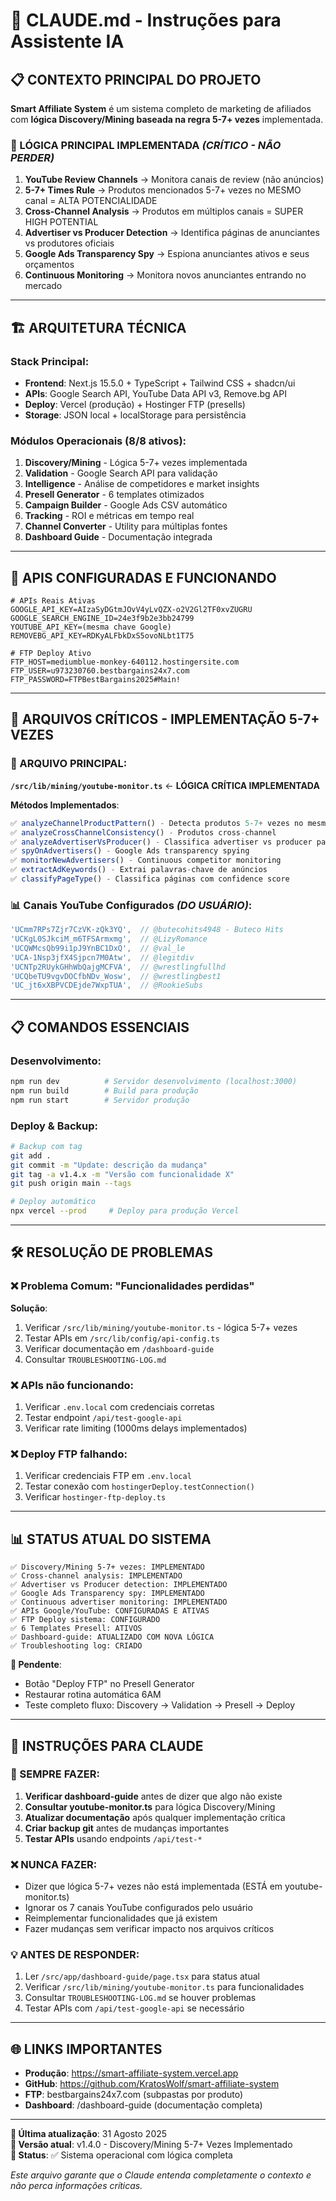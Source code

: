 # 🤖 CLAUDE.md - Instruções para Assistente IA

## 📋 **CONTEXTO PRINCIPAL DO PROJETO**

**Smart Affiliate System** é um sistema completo de marketing de afiliados com **lógica Discovery/Mining baseada na regra 5-7+ vezes** implementada.

### **🎯 LÓGICA PRINCIPAL IMPLEMENTADA** *(CRÍTICO - NÃO PERDER)*
1. **YouTube Review Channels** → Monitora canais de review (não anúncios)  
2. **5-7+ Times Rule** → Produtos mencionados 5-7+ vezes no MESMO canal = ALTA POTENCIALIDADE
3. **Cross-Channel Analysis** → Produtos em múltiplos canais = SUPER HIGH POTENTIAL
4. **Advertiser vs Producer Detection** → Identifica páginas de anunciantes vs produtores oficiais  
5. **Google Ads Transparency Spy** → Espiona anunciantes ativos e seus orçamentos
6. **Continuous Monitoring** → Monitora novos anunciantes entrando no mercado

---

## 🏗️ **ARQUITETURA TÉCNICA**

### **Stack Principal**:
- **Frontend**: Next.js 15.5.0 + TypeScript + Tailwind CSS + shadcn/ui
- **APIs**: Google Search API, YouTube Data API v3, Remove.bg API  
- **Deploy**: Vercel (produção) + Hostinger FTP (presells)
- **Storage**: JSON local + localStorage para persistência

### **Módulos Operacionais (8/8 ativos)**:
1. **Discovery/Mining** - Lógica 5-7+ vezes implementada
2. **Validation** - Google Search API para validação  
3. **Intelligence** - Análise de competidores e market insights
4. **Presell Generator** - 6 templates otimizados
5. **Campaign Builder** - Google Ads CSV automático
6. **Tracking** - ROI e métricas em tempo real
7. **Channel Converter** - Utility para múltiplas fontes
8. **Dashboard Guide** - Documentação integrada

---

## 🔑 **APIS CONFIGURADAS E FUNCIONANDO**

```env
# APIs Reais Ativas
GOOGLE_API_KEY=AIzaSyDGtmJOvV4yLvQZX-o2V2Gl2TF0xvZUGRU
GOOGLE_SEARCH_ENGINE_ID=24e3f9b2e3bb24799
YOUTUBE_API_KEY=(mesma chave Google)
REMOVEBG_API_KEY=RDKyALFbkDxS5ovoNLbt1T75

# FTP Deploy Ativo  
FTP_HOST=mediumblue-monkey-640112.hostingersite.com
FTP_USER=u973230760.bestbargains24x7.com
FTP_PASSWORD=FTPBestBargains2025#Main!
```

---

## 🎯 **ARQUIVOS CRÍTICOS - IMPLEMENTAÇÃO 5-7+ VEZES**

### **📍 ARQUIVO PRINCIPAL**:
**`/src/lib/mining/youtube-monitor.ts`** ← **LÓGICA CRÍTICA IMPLEMENTADA**

**Métodos Implementados**:
```typescript
✅ analyzeChannelProductPattern() - Detecta produtos 5-7+ vezes no mesmo canal
✅ analyzeCrossChannelConsistency() - Produtos cross-channel  
✅ analyzeAdvertiserVsProducer() - Classifica advertiser vs producer pages
✅ spyOnAdvertisers() - Google Ads transparency spying
✅ monitorNewAdvertisers() - Continuous competitor monitoring
✅ extractAdKeywords() - Extrai palavras-chave de anúncios
✅ classifyPageType() - Classifica páginas com confidence score
```

### **📊 Canais YouTube Configurados** *(DO USUÁRIO)*:
```typescript
'UCmm7RPs7Zjr7CzVK-zQk3YQ',  // @butecohits4948 - Buteco Hits
'UCKgL0SJkciM_m6TFSArmxmg',  // @LizyRomance  
'UCQWMcsQb99i1pJ9YnBC1DxQ',  // @val_le
'UCA-1Nsp3jfX4Sjpcn7M0Atw',  // @legitdiv
'UCNTp2RUykGHhWbQajgMCFVA',  // @wrestlingfullhd
'UCQbeTU9vgvDOCfbNDv_Wosw',  // @wrestlingbest1
'UC_jt6xXBPVCDEjde7WxpTUA',  // @RookieSubs
```

---

## 📋 **COMANDOS ESSENCIAIS**

### **Desenvolvimento**:
```bash
npm run dev          # Servidor desenvolvimento (localhost:3000)
npm run build        # Build para produção  
npm run start        # Servidor produção
```

### **Deploy & Backup**:
```bash
# Backup com tag
git add .
git commit -m "Update: descrição da mudança"
git tag -a v1.4.x -m "Versão com funcionalidade X"
git push origin main --tags

# Deploy automático 
npx vercel --prod     # Deploy para produção Vercel
```

---

## 🛠️ **RESOLUÇÃO DE PROBLEMAS**

### **❌ Problema Comum: "Funcionalidades perdidas"**
**Solução**:
1. Verificar `/src/lib/mining/youtube-monitor.ts` - lógica 5-7+ vezes
2. Testar APIs em `/src/lib/config/api-config.ts`  
3. Verificar documentação em `/dashboard-guide`
4. Consultar `TROUBLESHOOTING-LOG.md`

### **❌ APIs não funcionando**:
1. Verificar `.env.local` com credenciais corretas
2. Testar endpoint `/api/test-google-api`  
3. Verificar rate limiting (1000ms delays implementados)

### **❌ Deploy FTP falhando**:
1. Verificar credenciais FTP em `.env.local`
2. Testar conexão com `hostingerDeploy.testConnection()`
3. Verificar `hostinger-ftp-deploy.ts`

---

## 📊 **STATUS ATUAL DO SISTEMA**

```
✅ Discovery/Mining 5-7+ vezes: IMPLEMENTADO  
✅ Cross-channel analysis: IMPLEMENTADO
✅ Advertiser vs Producer detection: IMPLEMENTADO  
✅ Google Ads Transparency spy: IMPLEMENTADO
✅ Continuous advertiser monitoring: IMPLEMENTADO
✅ APIs Google/YouTube: CONFIGURADAS E ATIVAS
✅ FTP Deploy sistema: CONFIGURADO  
✅ 6 Templates Presell: ATIVOS
✅ Dashboard-guide: ATUALIZADO COM NOVA LÓGICA
✅ Troubleshooting log: CRIADO
```

**🔄 Pendente**:
- Botão "Deploy FTP" no Presell Generator  
- Restaurar rotina automática 6AM
- Teste completo fluxo: Discovery → Validation → Presell → Deploy

---

## 🎯 **INSTRUÇÕES PARA CLAUDE**

### **🚨 SEMPRE FAZER**:
1. **Verificar dashboard-guide** antes de dizer que algo não existe
2. **Consultar youtube-monitor.ts** para lógica Discovery/Mining
3. **Atualizar documentação** após qualquer implementação crítica  
4. **Criar backup git** antes de mudanças importantes
5. **Testar APIs** usando endpoints `/api/test-*`

### **❌ NUNCA FAZER**:
- Dizer que lógica 5-7+ vezes não está implementada (ESTÁ em youtube-monitor.ts)
- Ignorar os 7 canais YouTube configurados pelo usuário
- Reimplementar funcionalidades que já existem
- Fazer mudanças sem verificar impacto nos arquivos críticos  

### **💡 ANTES DE RESPONDER**:
1. Ler `/src/app/dashboard-guide/page.tsx` para status atual
2. Verificar `/src/lib/mining/youtube-monitor.ts` para funcionalidades  
3. Consultar `TROUBLESHOOTING-LOG.md` se houver problemas
4. Testar APIs com `/api/test-google-api` se necessário

---

## 🌐 **LINKS IMPORTANTES**

- **Produção**: https://smart-affiliate-system.vercel.app  
- **GitHub**: https://github.com/KratosWolf/smart-affiliate-system
- **FTP**: bestbargains24x7.com (subpastas por produto)
- **Dashboard**: /dashboard-guide (documentação completa)

---

**📅 Última atualização**: 31 Agosto 2025  
**🔖 Versão atual**: v1.4.0 - Discovery/Mining 5-7+ Vezes Implementado  
**📍 Status**: ✅ Sistema operacional com lógica completa

*Este arquivo garante que o Claude entenda completamente o contexto e não perca informações críticas.*